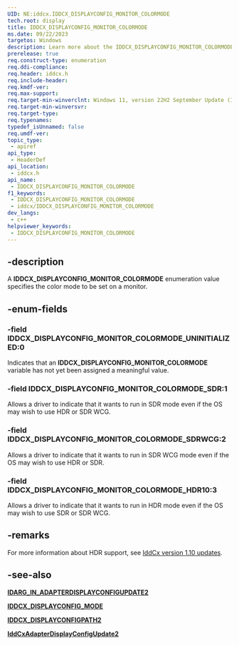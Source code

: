 ```yaml
---
UID: NE:iddcx.IDDCX_DISPLAYCONFIG_MONITOR_COLORMODE
tech.root: display
title: IDDCX_DISPLAYCONFIG_MONITOR_COLORMODE
ms.date: 09/22/2023
targetos: Windows
description: Learn more about the IDDCX_DISPLAYCONFIG_MONITOR_COLORMODE enumeration.
prerelease: true
req.construct-type: enumeration
req.ddi-compliance: 
req.header: iddcx.h
req.include-header: 
req.kmdf-ver: 
req.max-support: 
req.target-min-winverclnt: Windows 11, version 22H2 September Update (IddCx version 1.10)
req.target-min-winversvr: 
req.target-type: 
req.typenames: 
typedef_isUnnamed: false
req.umdf-ver: 
topic_type:
 - apiref
api_type:
 - HeaderDef
api_location:
 - iddcx.h
api_name:
 - IDDCX_DISPLAYCONFIG_MONITOR_COLORMODE
f1_keywords:
 - IDDCX_DISPLAYCONFIG_MONITOR_COLORMODE
 - iddcx/IDDCX_DISPLAYCONFIG_MONITOR_COLORMODE
dev_langs:
 - c++
helpviewer_keywords:
 - IDDCX_DISPLAYCONFIG_MONITOR_COLORMODE
---
```


## -description

A **IDDCX_DISPLAYCONFIG_MONITOR_COLORMODE** enumeration value specifies the color mode to be set on a monitor.

## -enum-fields

### -field IDDCX_DISPLAYCONFIG_MONITOR_COLORMODE_UNINITIALIZED:0

Indicates that an **IDDCX_DISPLAYCONFIG_MONITOR_COLORMODE** variable has not yet been assigned a meaningful value.

### -field IDDCX_DISPLAYCONFIG_MONITOR_COLORMODE_SDR:1

Allows a driver to indicate that it wants to run in SDR mode even if the OS may wish to use HDR or SDR WCG.

### -field IDDCX_DISPLAYCONFIG_MONITOR_COLORMODE_SDRWCG:2

Allows a driver to indicate that it wants to run in SDR WCG mode even if the OS may wish to use HDR or SDR.

### -field IDDCX_DISPLAYCONFIG_MONITOR_COLORMODE_HDR10:3

Allows a driver to indicate that it wants to run in HDR mode even if the OS may wish to use SDR or SDR WCG.

## -remarks

For more information about HDR support, see [IddCx version 1.10 updates](/windows-hardware/drivers/display/iddcx1.10-updates).

## -see-also

[**IDARG_IN_ADAPTERDISPLAYCONFIGUPDATE2**](ns-iddcx-idarg_in_adapterdisplayconfigupdate2.md)

[**IDDCX_DISPLAYCONFIG_MODE**](ns-iddcx-iddcx_displayconfig_mode.md)

[**IDDCX_DISPLAYCONFIGPATH2**](ns-iddcx-iddcx_displayconfigpath2.md)

[**IddCxAdapterDisplayConfigUpdate2**](nf-iddcx-iddcxadapterdisplayconfigupdate2.md)
